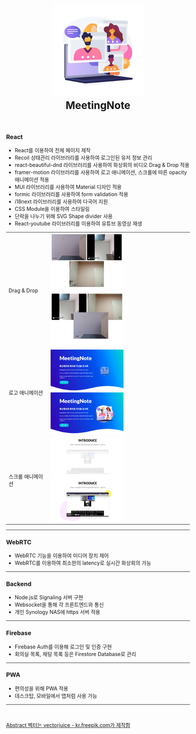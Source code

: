 <h1 align="center">
  <a href="https://zzingobomi.github.io/meeting-note"><img src="./main-logo.png" alt="MeetingNote" height="250px"></a>
  <br>
  MeetingNote
  <br>
</h1>
<br>

### React

- React를 이용하여 전체 페이지 제작
- Recoil 상태관리 라이브러리를 사용하여 로그인된 유저 정보 관리
- react-beautiful-dnd 라이브러리를 사용하여 화상회의 비디오 Drag & Drop 적용
- framer-motion 라이브러리를 사용하여 로고 애니메이션, 스크롤에 따른 opacity 애니메이션 적용
- MUI 라이브러리를 사용하여 Material 디자인 적용
- formic 라이브러리를 사용하여 form validation 적용
- i18next 라이브러리를 사용하여 다국어 지원
- CSS Module을 이용하여 스타일링
- 단락을 나누기 위해 SVG Shape divider 사용
- React-youtube 라이브러리를 이용하여 유튜브 동영상 재생

<table>
  <tr>
    <td>Drag & Drop</td>
    <td>
      <img src="./dragndrop-before.png" alt="dragndrop before" width="200px" />      
      <img src="./dragndrop-after.png" alt="dragndrop after" width="200px" />
    </td>
  </tr>
  <tr>
    <td>로고 애니메이션</td>
    <td>
      <img src="./section1-before.png" alt="section1 before" width="200px" />
      <img src="./section1-after.png" alt="section1 after" width="200px" />
    </td>
  </tr>  
  <tr>
    <td>스크롤 애니메이션</td>
    <td>
      <img src="./section2-before.png" alt="section2 before" width="200px" />
      <img src="./section2-after.png" alt="section2 after" width="200px" />
    </td>
  </tr>  
</table>

---

### WebRTC

- WebRTC 기능을 이용하여 미디어 장치 제어
- WebRTC를 이용하여 최소한의 latency로 실시간 화상회의 가능

---

### Backend

- Node.js로 Signaling 서버 구현
- Websocket을 통해 각 프론트엔드와 통신
- 개인 Synology NAS에 https 서버 적용

---

### Firebase

- Firebase Auth를 이용해 로그인 및 인증 구현
- 회의실 목록, 채팅 목록 등은 Firestore Database로 관리

---

### PWA

- 편의성을 위해 PWA 적용
- 데스크탑, 모바일에서 앱처럼 사용 가능

---

<br>

[Abstract 벡터는 vectorjuice - kr.freepik.com가 제작함](https://kr.freepik.com/vectors/abstract)
